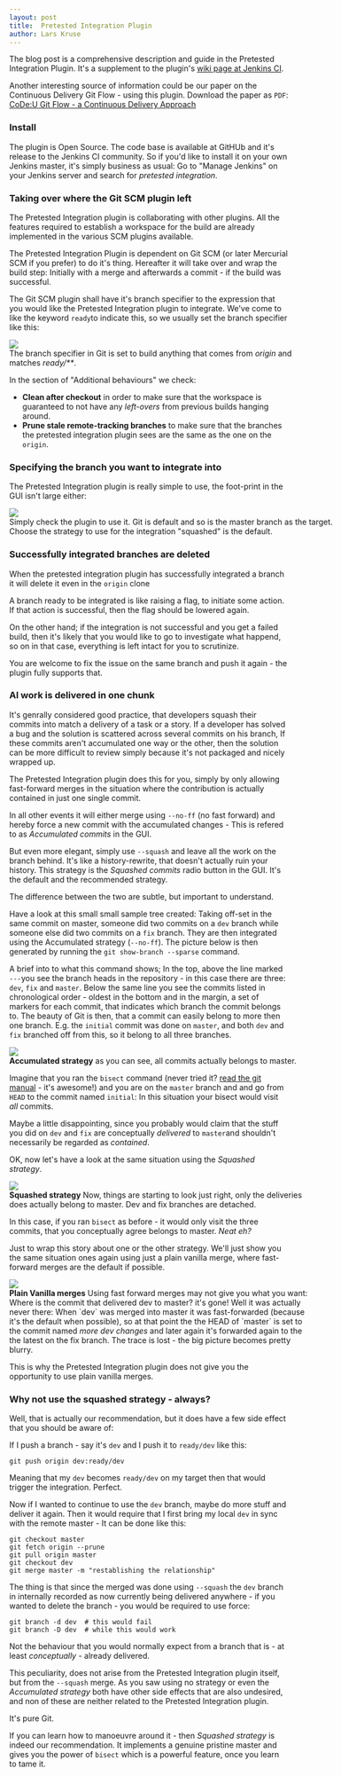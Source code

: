 ```yaml
---
layout: post
title:  Pretested Integration Plugin
author: Lars Kruse
---
```


The blog post is a comprehensive description and guide in the Pretested Integration Plugin. It's a supplement to the plugin's [wiki page at Jenkins CI](https://wiki.jenkins-ci.org/display/JENKINS/Pretested+Integration+Plugin).

Another interesting source of information could be our paper on the Continuous Delivery Git Flow - using this plugin. Download the paper as `PDF`: [CoDe:U Git Flow - a Continuous Delivery Approach](http://www.praqma.com/resources/papers/git-flow)

### Install
The plugin is Open Source. The code base is available at GitHUb and it's release to the Jenkins CI community. So if you'd like to install it on your own Jenkins master, it's simply business as usual: Go to "Manage Jenkins" on your Jenkins server and search for _pretested integration_.


### Taking over where the Git SCM plugin left
The Pretested Integration plugin is collaborating with other plugins. All the features required to establish a workspace for the build are already implemented in the various SCM plugins available.

The Pretested Integration Plugin is dependent on Git SCM (or later Mercurial SCM if you prefer) to do it's thing. Hereafter it will take over and wrap the build step: Initially with a merge and afterwards a commit - if the build was successful.


The Git SCM plugin shall have it's branch specifier to the expression that you would like the Pretested Integration plugin to integrate. We've come to like the keyword `ready`to indicate this, so we usually set the branch specifier like this:

<div class="stdcenter" style="width:560px;"><img src="/images/GitSCMBranchSpecifier.png"><br>
The branch specifier in Git is set to build anything that comes from <em>origin</em> and matches <em>ready/**</em>.</div>

In the section of "Additional behaviours" we check:

* __Clean after checkout__ in order to make sure that the workspace is guaranteed to not have any _left-overs_ from previous builds hanging around.
* __Prune stale remote-tracking branches__ to make sure that the branches the pretested integration plugin sees are the same as the one on the `origin`.

### Specifying the branch you want to integrate into
The Pretested Integration plugin is really simple to use, the foot-print in the GUI isn't large either:

<div class="stdcenter" style="width:588px;"><img src="/images/PretestedIntegrationPlugin.png"><br>
Simply check the plugin to use it. Git is default and so is the master branch as the target. Choose the strategy to use for the integration "squashed" is the default.</div>

### Successfully integrated branches are deleted
When the pretested integration plugin has successfully integrated a branch it will delete it even in the `origin` clone

A branch ready to be integrated is like raising a flag, to initiate some action. If that action is successful, then the flag should be lowered again.

On the other hand; if the integration is not successful and you get a failed build, then it's likely that you would like to go to investigate what happend, so on in that case, everything is left intact for you to scrutinize.

You are welcome to fix the issue on the same branch and push it again - the plugin fully supports that.

### Al work is delivered in one chunk
It's genrally considered good practice, that developers squash their commits into match a delivery of a task or a story. If a developer has solved a bug and the solution is scattered across several commits on his branch, If these commits aren't accumulated one way or the other, then the solution can be more difficult to review simply because it's not packaged and nicely wrapped up.

The Pretested Integration plugin does this for you, simply by only allowing fast-forward merges in the situation where the contribution is actually contained in just one single commit.

In all other events it will either merge using `--no-ff` (no fast forward) and hereby force a new commit with the accumulated changes - This is refered to as _Accumulated commits_ in the GUI.

But even more elegant, simply use `--squash` and leave all the work on the branch behind. It's like a history-rewrite, that doesn't actually ruin your history.
This strategy is the _Squashed commits_ radio button in the GUI. It's the default and the  recommended strategy.

The difference between the two are subtle, but important to understand.

Have a look at this small small sample tree created: Taking off-set in the same commit on master, someone did two commits on a `dev` branch while someone else did two commits on a `fix` branch. They are then integrated using the Accumulated strategy (`--no-ff`). The picture below is then generated by running the `git show-branch --sparse` command.

A brief into to what this command shows; In the top, above the line marked `---`you see the branch heads in the repository - in this case there are three: `dev`, `fix` and `master`.  Below the same line you see the commits listed in chronological order - oldest in the bottom and in the margin, a set of markers for each commit, that indicates which branch the commit belongs to. The beauty of Git is then, that a commit can easily belong to more then one branch. E.g. the `initial` commit was done on `master`, and both `dev` and `fix` branched off from this, so it belong to all three branches.


<div class="stdcenter" style="width:550px;"><img src="/images/LabNoFastForward.png"><br>
<b>Accumulated strategy</b> as you can see, all commits actually belongs to master.</div>

Imagine that you ran the `bisect` command (never tried it? [read the git manual](http://git-scm.com/book/en/Git-Tools-Debugging-with-Git) - it's awesome!) and you are on the `master` branch and and go from `HEAD` to the commit named `initial`: In this situation your bisect would visit _all_ commits.

Maybe a little disappointing, since you probably would claim that the stuff you did on `dev` and `fix` are conceptually _delivered_ to `master`and shouldn't necessarily be regarded as _contained_.

OK, now let's have a look at the same situation using the _Squashed strategy_.

<div class="stdcenter" style="width:550px;"><img src="/images/LabSquashed.png"><br>
<b>Squashed strategy</b> Now, things are starting to look just right, only the deliveries does actually belong to master. Dev and fix branches are detached.</div>

In this case, if you ran `bisect` as before - it would only visit the three commits, that you conceptually agree belongs to master. _Neat eh?_

Just to wrap this story about one or the other strategy. We'll just show you the same situation ones again using just a plain vanilla merge, where fast-forward merges are the default if possible.

<div class="stdcenter" style="width:550px;"><img src="/images/LabPlainvanilla.png"><br>
<b>Plain Vanilla merges</b> Using fast forward merges may not give you what you want: Where is the commit that delivered dev to master? it's gone! Well it was actually never there: When `dev` was merged into master it was fast-forwarded (because it's the default  when possible), so at that point the the HEAD of `master` is set to the commit named <em>more dev changes</em> and later again it's forwarded again to the the latest on the fix branch. The trace is lost - the big picture becomes pretty blurry.</div>

This is why the Pretested Integration plugin does not give you the opportunity to use plain vanilla merges.

### Why not use the squashed strategy - always?

Well, that is actually our recommendation, but it does have a few side effect that you should be aware of:

If I push a branch - say it's `dev` and I push it to `ready/dev` like this:

    git push origin dev:ready/dev

Meaning that my `dev` becomes `ready/dev` on my target then that would trigger the integration. Perfect.

Now if I wanted to continue to use the `dev` branch, maybe do more stuff and deliver it again. Then it would require that I first bring my local `dev` in sync with the remote master - It can be done like this:

    git checkout master
    git fetch origin --prune
    git pull origin master
    git checkout dev
    git merge master -m "restablishing the relationship"

The thing is that since the merged was done using `--squash` the `dev` branch in internally recorded as now currently being delivered anywhere - if you wanted to delete the branch - you would be required to use force:

    git branch -d dev  # this would fail
    git branch -D dev  # while this would work

Not the behaviour that you would normally expect from a branch that is - at least _conceptually_ - already delivered.

This peculiarity, does not arise from the Pretested Integration plugin itself, but from the `--squash` merge. As you saw using no strategy or even the _Accumulated strategy_ both have other side effects that are also undesired, and non of these are neither related to the Pretested Integration plugin.

It's pure Git.

If you can learn how to manoeuvre around it - then _Squashed strategy_ is indeed our recommendation. It implements a genuine pristine master and gives you the power of `bisect` which is a powerful feature, once you learn to tame it.
